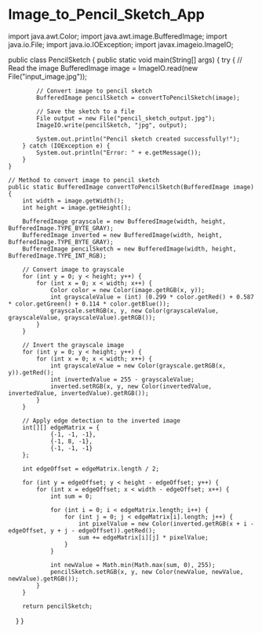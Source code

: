 # Image_to_Pencil_Sketch_App
import java.awt.Color;
import java.awt.image.BufferedImage;
import java.io.File;
import java.io.IOException;
import javax.imageio.ImageIO;

public class PencilSketch {
    public static void main(String[] args) {
        try {
            // Read the image
            BufferedImage image = ImageIO.read(new File("input_image.jpg"));

            // Convert image to pencil sketch
            BufferedImage pencilSketch = convertToPencilSketch(image);

            // Save the sketch to a file
            File output = new File("pencil_sketch_output.jpg");
            ImageIO.write(pencilSketch, "jpg", output);

            System.out.println("Pencil sketch created successfully!");
        } catch (IOException e) {
            System.out.println("Error: " + e.getMessage());
        }
    }

    // Method to convert image to pencil sketch
    public static BufferedImage convertToPencilSketch(BufferedImage image) {
        int width = image.getWidth();
        int height = image.getHeight();

        BufferedImage grayscale = new BufferedImage(width, height, BufferedImage.TYPE_BYTE_GRAY);
        BufferedImage inverted = new BufferedImage(width, height, BufferedImage.TYPE_BYTE_GRAY);
        BufferedImage pencilSketch = new BufferedImage(width, height, BufferedImage.TYPE_INT_RGB);

        // Convert image to grayscale
        for (int y = 0; y < height; y++) {
            for (int x = 0; x < width; x++) {
                Color color = new Color(image.getRGB(x, y));
                int grayscaleValue = (int) (0.299 * color.getRed() + 0.587 * color.getGreen() + 0.114 * color.getBlue());
                grayscale.setRGB(x, y, new Color(grayscaleValue, grayscaleValue, grayscaleValue).getRGB());
            }
        }

        // Invert the grayscale image
        for (int y = 0; y < height; y++) {
            for (int x = 0; x < width; x++) {
                int grayscaleValue = new Color(grayscale.getRGB(x, y)).getRed();
                int invertedValue = 255 - grayscaleValue;
                inverted.setRGB(x, y, new Color(invertedValue, invertedValue, invertedValue).getRGB());
            }
        }

        // Apply edge detection to the inverted image
        int[][] edgeMatrix = {
                {-1, -1, -1},
                {-1, 8, -1},
                {-1, -1, -1}
        };

        int edgeOffset = edgeMatrix.length / 2;

        for (int y = edgeOffset; y < height - edgeOffset; y++) {
            for (int x = edgeOffset; x < width - edgeOffset; x++) {
                int sum = 0;

                for (int i = 0; i < edgeMatrix.length; i++) {
                    for (int j = 0; j < edgeMatrix[i].length; j++) {
                        int pixelValue = new Color(inverted.getRGB(x + i - edgeOffset, y + j - edgeOffset)).getRed();
                        sum += edgeMatrix[i][j] * pixelValue;
                    }
                }

                int newValue = Math.min(Math.max(sum, 0), 255);
                pencilSketch.setRGB(x, y, new Color(newValue, newValue, newValue).getRGB());
            }
        }

        return pencilSketch;
    }
}
